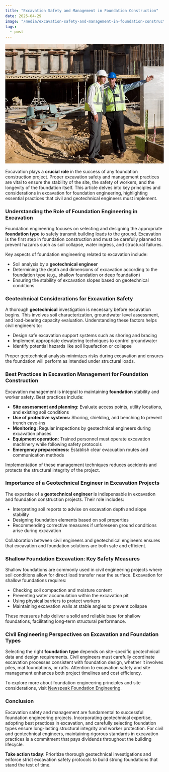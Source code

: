 ```yaml
---
title: "Excavation Safety and Management in Foundation Construction"
date: 2025-04-29
image: "/media/excavation-safety-and-management-in-foundation-construction.webp"
tags:
  - post
---
```


![Excavation Safety and Management in Foundation Construction](/media/excavation-safety-and-management-in-foundation-construction.webp)

Excavation plays a **crucial role** in the success of any foundation construction project. Proper excavation safety and management practices are vital to ensure the stability of the site, the safety of workers, and the longevity of the foundation itself. This article delves into key principles and considerations in excavation for foundation engineering, highlighting essential practices that civil and geotechnical engineers must implement.

### Understanding the Role of Foundation Engineering in Excavation

Foundation engineering focuses on selecting and designing the appropriate **foundation type** to safely transmit building loads to the ground. Excavation is the first step in foundation construction and must be carefully planned to prevent hazards such as soil collapse, water ingress, and structural failures.

Key aspects of foundation engineering related to excavation include:  
- Soil analysis by a **geotechnical engineer**  
- Determining the depth and dimensions of excavation according to the foundation type (e.g., shallow foundation or deep foundation)  
- Ensuring the stability of excavation slopes based on geotechnical conditions  

### Geotechnical Considerations for Excavation Safety

A thorough **geotechnical** investigation is necessary before excavation begins. This involves soil characterization, groundwater level assessment, and load-bearing capacity evaluation. Understanding these factors helps civil engineers to:  
- Design safe excavation support systems such as shoring and bracing  
- Implement appropriate dewatering techniques to control groundwater  
- Identify potential hazards like soil liquefaction or collapse  

Proper geotechnical analysis minimizes risks during excavation and ensures the foundation will perform as intended under structural loads.

### Best Practices in Excavation Management for Foundation Construction

Excavation management is integral to maintaining **foundation** stability and worker safety. Best practices include:  

- **Site assessment and planning:** Evaluate access points, utility locations, and existing soil conditions  
- **Use of protective systems:** Shoring, shielding, and benching to prevent trench cave-ins  
- **Monitoring:** Regular inspections by geotechnical engineers during excavation phases  
- **Equipment operation:** Trained personnel must operate excavation machinery while following safety protocols  
- **Emergency preparedness:** Establish clear evacuation routes and communication methods  

Implementation of these management techniques reduces accidents and protects the structural integrity of the project.

### Importance of a Geotechnical Engineer in Excavation Projects

The expertise of a **geotechnical engineer** is indispensable in excavation and foundation construction projects. Their role includes:  
- Interpreting soil reports to advise on excavation depth and slope stability  
- Designing foundation elements based on soil properties  
- Recommending corrective measures if unforeseen ground conditions arise during excavation  

Collaboration between civil engineers and geotechnical engineers ensures that excavation and foundation solutions are both safe and efficient.

### Shallow Foundation Excavation: Key Safety Measures

Shallow foundations are commonly used in civil engineering projects where soil conditions allow for direct load transfer near the surface. Excavation for shallow foundations requires:  

- Checking soil compaction and moisture content  
- Preventing water accumulation within the excavation pit  
- Using physical barriers to protect workers  
- Maintaining excavation walls at stable angles to prevent collapse  

These measures help deliver a solid and reliable base for shallow foundations, facilitating long-term structural performance.

### Civil Engineering Perspectives on Excavation and Foundation Types

Selecting the right **foundation type** depends on site-specific geotechnical data and design requirements. Civil engineers must carefully coordinate excavation processes consistent with foundation design, whether it involves piles, mat foundations, or rafts. Attention to excavation safety and site management enhances both project timelines and cost efficiency.

To explore more about foundation engineering principles and site considerations, visit [Newspeak Foundation Engineering](https://newspeak.today/foundation-engineering).

### Conclusion

Excavation safety and management are fundamental to successful foundation engineering projects. Incorporating geotechnical expertise, adopting best practices in excavation, and carefully selecting foundation types ensure long-lasting structural integrity and worker protection. For civil and geotechnical engineers, maintaining rigorous standards in excavation practices is a commitment that pays dividends throughout the building lifecycle.

**Take action today**: Prioritize thorough geotechnical investigations and enforce strict excavation safety protocols to build strong foundations that stand the test of time.
